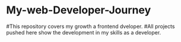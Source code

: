 # My-web-Developer-Journey
#This repository covers my growth a frontend dveloper.
#All projects pushed here show the development in my skills as a developer.
